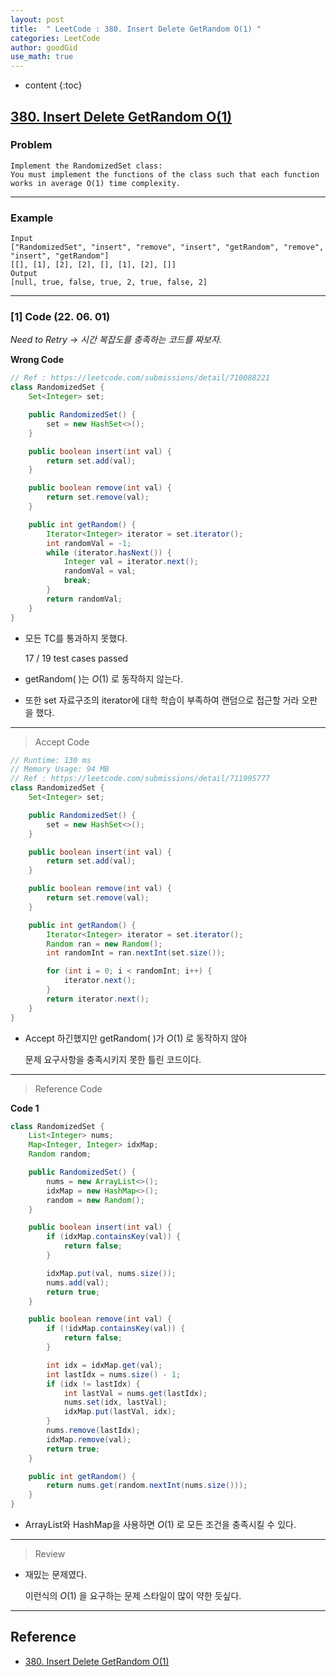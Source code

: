```yaml
---
layout: post
title:  " LeetCode : 380. Insert Delete GetRandom O(1) "
categories: LeetCode
author: goodGid
use_math: true
---
```

* content
{:toc}

## [380. Insert Delete GetRandom O(1)](https://leetcode.com/problems/insert-delete-getrandom-o1/)

### Problem

```
Implement the RandomizedSet class:
You must implement the functions of the class such that each function works in average O(1) time complexity.
```


---

### Example

```
Input
["RandomizedSet", "insert", "remove", "insert", "getRandom", "remove", "insert", "getRandom"]
[[], [1], [2], [2], [], [1], [2], []]
Output
[null, true, false, true, 2, true, false, 2]
```

---

### [1] Code (22. 06. 01)

*Need to Retry -> 시간 복잡도를 충족하는 코드를 짜보자.*

**Wrong Code**

``` java
// Ref : https://leetcode.com/submissions/detail/710088221
class RandomizedSet {
    Set<Integer> set;

    public RandomizedSet() {
        set = new HashSet<>();
    }

    public boolean insert(int val) {
        return set.add(val);
    }

    public boolean remove(int val) {
        return set.remove(val);
    }

    public int getRandom() {
        Iterator<Integer> iterator = set.iterator();
        int randomVal = -1;
        while (iterator.hasNext()) {
            Integer val = iterator.next();
            randomVal = val;
            break;
        }
        return randomVal;
    }
}
```

* 모든 TC를 통과하지 못했다.

  17 / 19 test cases passed

* getRandom( )는 $O(1)$ 로 동작하지 않는다.

* 또한 set 자료구조의 iterator에 대학 학습이 부족하여 랜덤으로 접근할 거라 오판을 했다.

---

> Accept Code

``` java
// Runtime: 130 ms
// Memory Usage: 94 MB
// Ref : https://leetcode.com/submissions/detail/711995777
class RandomizedSet {
    Set<Integer> set;

    public RandomizedSet() {
        set = new HashSet<>();
    }

    public boolean insert(int val) {
        return set.add(val);
    }

    public boolean remove(int val) {
        return set.remove(val);
    }

    public int getRandom() {
        Iterator<Integer> iterator = set.iterator();
        Random ran = new Random();
        int randomInt = ran.nextInt(set.size());

        for (int i = 0; i < randomInt; i++) {
            iterator.next();
        }
        return iterator.next();
    }
}
```

* Accept 하긴했지만 getRandom( )가 $O(1)$ 로 동작하지 않아

  문제 요구사항을 충족시키지 못한 틀린 코드이다.

---

> Reference Code

**Code 1**

``` java
class RandomizedSet {
    List<Integer> nums;
    Map<Integer, Integer> idxMap;
    Random random;

    public RandomizedSet() {
        nums = new ArrayList<>();
        idxMap = new HashMap<>();
        random = new Random();
    }

    public boolean insert(int val) {
        if (idxMap.containsKey(val)) {
            return false;
        }

        idxMap.put(val, nums.size());
        nums.add(val);
        return true;
    }

    public boolean remove(int val) {
        if (!idxMap.containsKey(val)) {
            return false;
        }

        int idx = idxMap.get(val);
        int lastIdx = nums.size() - 1;
        if (idx != lastIdx) {
            int lastVal = nums.get(lastIdx);
            nums.set(idx, lastVal);
            idxMap.put(lastVal, idx);
        }
        nums.remove(lastIdx);
        idxMap.remove(val);
        return true;
    }

    public int getRandom() {
        return nums.get(random.nextInt(nums.size()));
    }
}
```

* ArrayList와 HashMap을 사용하면 $O(1)$ 로 모든 조건을 충족시킬 수 있다.

---

> Review

* 재밌는 문제였다.

  이런식의 $O(1)$ 을 요구하는 문제 스타일이 많이 약한 듯싶다.

---

## Reference

* [380. Insert Delete GetRandom O(1)](https://leetcode.com/problems/insert-delete-getrandom-o1/)
